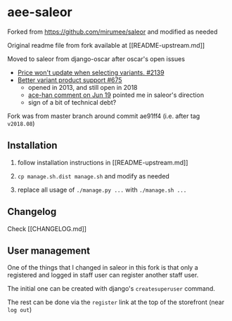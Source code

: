 # aee-saleor
Forked from https://github.com/mirumee/saleor and modified as needed

Original readme file from fork available at [[README-upstream.md]]

Moved to saleor from django-oscar after oscar's open issues
- [ Price won't update when selecting variants. #2139 ](https://github.com/django-oscar/django-oscar/issues/2139)
- [ Better variant product support #675 ](https://github.com/django-oscar/django-oscar/issues/675)
  - opened in 2013, and still open in 2018
  - [ ace-han comment on Jun 19](https://github.com/django-oscar/django-oscar/issues/675#issuecomment-398478730) pointed me in saleor's direction
  - sign of a bit of technical debt?

Fork was from master branch around commit ae91ff4 (i.e. after tag `v2018.08`)


## Installation

1. follow installation instructions in [[README-upstream.md]]

2. `cp manage.sh.dist manage.sh` and modify as needed

3. replace all usage of `./manage.py ...` with `./manage.sh ...`


## Changelog

Check [[CHANGELOG.md]]


## User management

One of the things that I changed in saleor in this fork is that
only a registered and logged in staff user can register another
staff user.

The initial one can be created with django's `createsuperuser` command.

The rest can be done via the `register` link at the top of the 
storefront (near `log out`)
